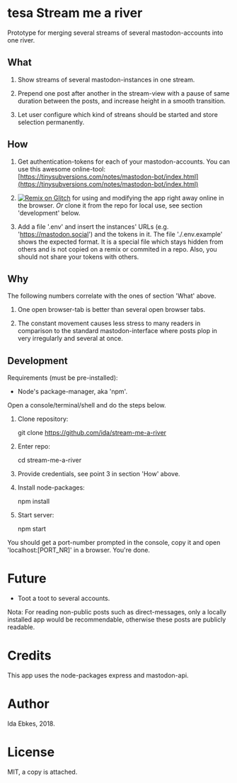 tesa
Stream me a river
=================

Prototype for merging several streams of several
mastodon-accounts into one river.


What
----


1. Show streams of several mastodon-instances in one stream.

2. Prepend one post after another in the stream-view
   with a pause of same duration between the posts,
   and increase height in a smooth transition.

3. Let user configure which kind of streans should be started
   and store selection permanently.


How
---


1. Get authentication-tokens for each of your mastodon-accounts.
You can use this awesome online-tool:
[https://tinysubversions.com/notes/mastodon-bot/index.html](https://tinysubversions.com/notes/mastodon-bot/index.html)



2. [![Remix on Glitch](https://cdn.glitch.com/2703baf2-b643-4da7-ab91-7ee2a2d00b5b%2Fremix-button.svg)](https://glitch.com/edit/#!/stream-me-a-river)
for using and modifying the app right away online in the browser.
*Or* clone it from the repo for local use, see section 'development' below.


3. Add a file '.env' and insert the instances' URLs
(e.g. 'https://mastodon.social') and the tokens in it.
The file './.env.example' shows the expected format.
It is a special file which stays hidden from others and is not
copied on a remix or commited in a repo.
Also, you should not share your tokens with others.




Why
---

The following  numbers correlate with the ones of section 'What' above.

1. One open browser-tab is better than several open browser tabs.

2. The constant movement causes less stress to many readers in
comparison to the standard mastodon-interface where posts plop
in very irregularly and several at once.



Development
-----------


Requirements (must be pre-installed):

- Node's package-manager, aka 'npm'.


Open a console/terminal/shell and do the steps below.


1. Clone repository:

    git clone https://github.com/ida/stream-me-a-river


2. Enter repo:

    cd stream-me-a-river


3. Provide credentials, see point 3 in section 'How' above.


4. Install node-packages:

    npm install


5. Start server:

    npm start


You should get a port-number prompted in the console, copy it
and open 'localhost:[PORT_NR]' in a browser. You're done.



Future
======


- Toot a toot to several accounts.

Nota: For reading non-public posts such as direct-messages,
only a locally installed app would be recommendable, otherwise these
posts are publicly readable.



Credits
=======

This app uses the node-packages express and mastodon-api.



Author
======

Ida Ebkes, 2018.



License
=======

MIT, a copy is attached.
